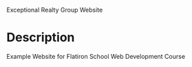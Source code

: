 Exceptional Realty Group Website

# Description

Example Website for Flatiron School Web Development Course